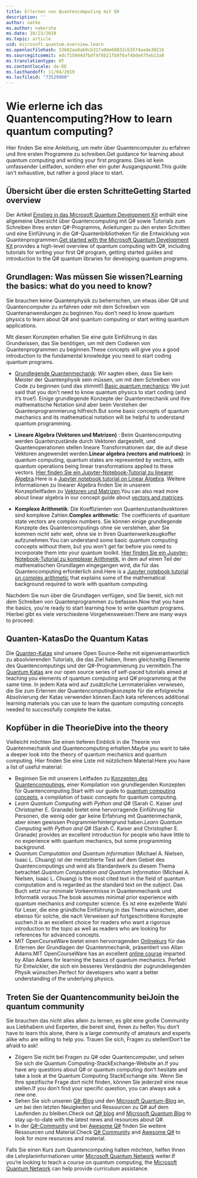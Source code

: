 ```yaml
---
title: Erlernen von Quantencomputing mit Q#
description: ''
author: natke
ms.author: nakersha
ms.date: 10/23/2019
ms.topic: article
uid: microsoft.quantum.overview.learn
ms.openlocfilehash: 53682ae8ab9cb31fa0de68832cb3574aa4e30216
ms.sourcegitcommit: edcf15044d7bdf4f8b21fb8f6af4bde475eb13a0
ms.translationtype: HT
ms.contentlocale: de-DE
ms.lasthandoff: 11/04/2019
ms.locfileid: "73529960"
---
```

# <a name="how-to-learn-quantum-computing"></a><span data-ttu-id="473c5-102">Wie erlerne ich das Quantencomputing?</span><span class="sxs-lookup"><span data-stu-id="473c5-102">How to learn quantum computing?</span></span>

<span data-ttu-id="473c5-103">Hier finden Sie eine Anleitung, um mehr über Quantencomputer zu erfahren und Ihre ersten Programme zu schreiben.</span><span class="sxs-lookup"><span data-stu-id="473c5-103">Get guidance for learning about quantum computing and writing your first programs.</span></span> <span data-ttu-id="473c5-104">Dies ist kein umfassender Leitfaden, sondern eher ein guter Ausgangspunkt.</span><span class="sxs-lookup"><span data-stu-id="473c5-104">This guide isn't exhaustive, but rather a good place to start.</span></span>

## <a name="getting-started-overview"></a><span data-ttu-id="473c5-105">Übersicht über die ersten Schritte</span><span class="sxs-lookup"><span data-stu-id="473c5-105">Getting Started overview</span></span>

<span data-ttu-id="473c5-106">Der Artikel [Einstieg in das Microsoft Quantum Development Kit](xref:microsoft.quantum.welcome) enthält eine allgemeine Übersicht über Quantencomputing mit Q# sowie Tutorials zum Schreiben Ihres ersten Q#-Programms, Anleitungen zu den ersten Schritten und eine Einführung in die Q#-Quantenbibliotheken für die Entwicklung von Quantenprogrammen.</span><span class="sxs-lookup"><span data-stu-id="473c5-106">[Get started with the Microsoft Quantum Development Kit](xref:microsoft.quantum.welcome) provides a high-level overview of quantum computing with Q#, including tutorials for writing your first Q# program, getting started guides and introduction to the Q# quantum libraries for developing quantum programs.</span></span>

## <a name="learning-the-basics-what-do-you-need-to-know"></a><span data-ttu-id="473c5-107">Grundlagen: Was müssen Sie wissen?</span><span class="sxs-lookup"><span data-stu-id="473c5-107">Learning the basics: what do you need to know?</span></span>

<span data-ttu-id="473c5-108">Sie brauchen keine Quantenphysik zu beherrschen, um etwas über Q# und Quantencomputer zu erfahren oder mit dem Schreiben von Quantenanwendungen zu beginnen.</span><span class="sxs-lookup"><span data-stu-id="473c5-108">You don’t need to know quantum physics to learn about Q# and quantum computing or start writing quantum applications.</span></span>

<span data-ttu-id="473c5-109">Mit diesen Konzepten erhalten Sie eine gute Einführung in das Grundwissen, das Sie benötigen, um mit dem Codieren von Quantenprogrammen zu beginnen.</span><span class="sxs-lookup"><span data-stu-id="473c5-109">These concepts will give you a good introduction to the fundamental knowledge you need to start coding quantum programs.</span></span>  

* <span data-ttu-id="473c5-110">[Grundlegende Quantenmechanik](xref:microsoft.quantum.concepts.intro): Wir sagten eben, dass Sie kein Meister der Quantenphysik sein müssen, um mit dem Schreiben von Code zu beginnen (und das stimmt!).</span><span class="sxs-lookup"><span data-stu-id="473c5-110">[Basic quantum mechanics](xref:microsoft.quantum.concepts.intro): We just said that you don’t need to know quantum physics to start coding (and it’s true!).</span></span> <span data-ttu-id="473c5-111">Einige grundlegende Konzepte der Quantenmechanik und ihre mathematische Notation sind aber beim Verstehen der Quantenprogrammierung hilfreich.</span><span class="sxs-lookup"><span data-stu-id="473c5-111">But some basic concepts of quantum mechanics and its mathematical notation will be helpful to understand quantum programming.</span></span>

* <span data-ttu-id="473c5-112">**Lineare Algebra (Vektoren und Matrizen)** : Beim Quantencomputing werden Quantenzustände durch Vektoren dargestellt, und Quantenoperationen stellen lineare Transformationen dar, die auf diese Vektoren angewendet werden.</span><span class="sxs-lookup"><span data-stu-id="473c5-112">**Linear algebra (vectors and matrices)**: In quantum computing, quantum states are represented by vectors, with quantum operations being linear transformations applied to these vectors.</span></span>  <span data-ttu-id="473c5-113">[Hier finden Sie ein Jupyter-Notebook-Tutorial zu linearer Algebra](https://github.com/microsoft/QuantumKatas/tree/master/tutorials/LinearAlgebra).</span><span class="sxs-lookup"><span data-stu-id="473c5-113">Here is a [Jupyter notebook tutorial on Linear Algebra](https://github.com/microsoft/QuantumKatas/tree/master/tutorials/LinearAlgebra).</span></span>  <span data-ttu-id="473c5-114">Weitere Informationen zu linearer Algebra finden Sie in unserem Konzeptleitfaden zu [Vektoren und Matrizen](xref:microsoft.quantum.concepts.vectors).</span><span class="sxs-lookup"><span data-stu-id="473c5-114">You can also read more about linear algebra in our concept guide about [vectors and matrices](xref:microsoft.quantum.concepts.vectors).</span></span>

* <span data-ttu-id="473c5-115">**Komplexe Arithmetik**: Die Koeffizienten von Quantenzustandsvektoren sind komplexe Zahlen.</span><span class="sxs-lookup"><span data-stu-id="473c5-115">**Complex arithmetic**: The coefficients of quantum state vectors are complex numbers.</span></span> <span data-ttu-id="473c5-116">Sie können einige grundlegende Konzepte des Quantencomputings ohne sie verstehen, aber Sie kommen nicht sehr weit, ohne sie in Ihren Quantenwerkzeugkoffer aufzunehmen.</span><span class="sxs-lookup"><span data-stu-id="473c5-116">You can understand some basic quantum computing concepts without them, but you won't get far before you need to incorporate them into your quantum toolkit.</span></span>  <span data-ttu-id="473c5-117">[Hier finden Sie ein Jupyter-Notebook-Tutorial zu komplexer Arithmetik](https://github.com/microsoft/QuantumKatas/tree/master/tutorials/ComplexArithmetic), in dem auf einen Teil der mathematischen Grundlagen eingegangen wird, die für das Quantencomputing erforderlich sind.</span><span class="sxs-lookup"><span data-stu-id="473c5-117">Here is a [Jupyter notebook tutorial on complex arithmetic](https://github.com/microsoft/QuantumKatas/tree/master/tutorials/ComplexArithmetic) that explains some of the mathematical background required to work with quantum computing.</span></span> 

<span data-ttu-id="473c5-118">Nachdem Sie nun über die Grundlagen verfügen, sind Sie bereit, sich mit dem Schreiben von Quantenprogrammen zu befassen.</span><span class="sxs-lookup"><span data-stu-id="473c5-118">Now that you have the basics, you're ready to start learning how to write quantum programs.</span></span>  <span data-ttu-id="473c5-119">Hierbei gibt es viele verschiedene Vorgehensweisen:</span><span class="sxs-lookup"><span data-stu-id="473c5-119">There are many ways to proceed:</span></span>

## <a name="do-the-quantum-katas"></a><span data-ttu-id="473c5-120">Quanten-Katas</span><span class="sxs-lookup"><span data-stu-id="473c5-120">Do the Quantum Katas</span></span>

<span data-ttu-id="473c5-121">Die [Quanten-Katas](xref:microsoft.quantum.overview.katas) sind unsere Open Source-Reihe mit eigenverantwortlich zu absolvierenden Tutorials, die das Ziel haben, Ihnen gleichzeitig Elemente des Quantencomputings und der Q#-Programmierung zu vermitteln.</span><span class="sxs-lookup"><span data-stu-id="473c5-121">The [Quantum Katas](xref:microsoft.quantum.overview.katas) are our open source series of self-paced tutorials aimed at teaching you elements of quantum computing and Q# programming at the same time.</span></span>  <span data-ttu-id="473c5-122">In jedem Kata wird auf zusätzliche Lernmaterialien verwiesen, die Sie zum Erlernen der Quantencomputingkonzepte für die erfolgreiche Absolvierung der Katas verwenden können.</span><span class="sxs-lookup"><span data-stu-id="473c5-122">Each kata references additional learning materials you can use to learn the quantum computing concepts needed to successfully complete the katas.</span></span>  

## <a name="dive-into-the-theory"></a><span data-ttu-id="473c5-123">Kopfüber in die Theorie</span><span class="sxs-lookup"><span data-stu-id="473c5-123">Dive into the theory</span></span>

<span data-ttu-id="473c5-124">Vielleicht möchten Sie einen tieferen Einblick in die Theorie von Quantenmechanik und Quantencomputing erhalten.</span><span class="sxs-lookup"><span data-stu-id="473c5-124">Maybe you want to take a deeper look into the theory of quantum mechanics and quantum computing.</span></span> <span data-ttu-id="473c5-125">Hier finden Sie eine Liste mit nützlichem Material:</span><span class="sxs-lookup"><span data-stu-id="473c5-125">Here you have a list of useful material:</span></span>

* <span data-ttu-id="473c5-126">Beginnen Sie mit unserem Leitfaden zu [Konzepten des Quantencomputings](xref:microsoft.quantum.concepts.intro), einer Kompilation von grundlegenden Konzepten für Quantencomputing.</span><span class="sxs-lookup"><span data-stu-id="473c5-126">Start with our guide to [quantum computing concepts](xref:microsoft.quantum.concepts.intro), a compilation of basic concepts for quantum computing.</span></span>
* <span data-ttu-id="473c5-127">_Learn Quantum Computing with Python and Q#_ (Sarah C. Kaiser und Christopher E. Granade) bietet eine hervorragende Einführung für Personen, die wenig oder gar keine Erfahrung mit Quantenmechanik, aber einen gewissen Programmierhintergrund haben.</span><span class="sxs-lookup"><span data-stu-id="473c5-127">_Learn Quantum Computing with Python and Q#_ (Sarah C. Kaiser and Christopher E. Granade) provides an excellent introduction for people who have little to no experience with quantum mechanics, but some programming background.</span></span>
* <span data-ttu-id="473c5-128">_Quantum Computation and Quantum Information_ (Michael A. Nielsen, Isaac L. Chuang) ist der meistzitierte Test auf dem Gebiet des Quantencomputings und wird als Standardwerk zu diesem Thema betrachtet.</span><span class="sxs-lookup"><span data-stu-id="473c5-128">_Quantum Computation and Quantum Information_ (Michael A. Nielsen, Isaac L. Chuang) is the most cited text in the field of quantum computation and is regarded as the standard text on the subject.</span></span> <span data-ttu-id="473c5-129">Das Buch setzt nur minimale Vorkenntnisse in Quantenmechanik und Informatik voraus.</span><span class="sxs-lookup"><span data-stu-id="473c5-129">The book assumes minimal prior experience with quantum mechanics and computer science.</span></span> <span data-ttu-id="473c5-130">Es ist eine exzellente Wahl für Leser, die eine gründliche Einführung in das Thema wünschen, aber ebenso für solche, die nach Verweisen auf fortgeschrittene Konzepte suchen.</span><span class="sxs-lookup"><span data-stu-id="473c5-130">It is an excellent choice for readers who want a rigorous introduction to the topic as well as readers who are looking for references for advanced concepts.</span></span>
* <span data-ttu-id="473c5-131">MIT OpenCourseWare bietet einen hervorragenden [Onlinekurs](https://www.youtube.com/watch?v=lZ3bPUKo5zc&list=PLUl4u3cNGP61-9PEhRognw5vryrSEVLPr) für das Erlernen der Grundlagen der Quantenmechanik, präsentiert von Allan Adams.</span><span class="sxs-lookup"><span data-stu-id="473c5-131">MIT OpenCourseWare has an excellent [online course](https://www.youtube.com/watch?v=lZ3bPUKo5zc&list=PLUl4u3cNGP61-9PEhRognw5vryrSEVLPr) imparted by Allan Adams for learning the basics of quantum mechanics.</span></span> <span data-ttu-id="473c5-132">Perfekt für Entwickler, die sich ein besseres Verständnis der zugrundeliegenden Physik wünschen.</span><span class="sxs-lookup"><span data-stu-id="473c5-132">Perfect for developers who want a better understanding of the underlying physics.</span></span>

## <a name="join-the-quantum-community"></a><span data-ttu-id="473c5-133">Treten Sie der Quantencommunity bei</span><span class="sxs-lookup"><span data-stu-id="473c5-133">Join the quantum community</span></span>

<span data-ttu-id="473c5-134">Sie brauchen das nicht alles allein zu lernen, es gibt eine große Community aus Liebhabern und Experten, die bereit sind, ihnen zu helfen.</span><span class="sxs-lookup"><span data-stu-id="473c5-134">You don’t have to learn this alone, there is a large community of amateurs and experts alike who are willing to help you.</span></span> <span data-ttu-id="473c5-135">Trauen Sie sich, Fragen zu stellen!</span><span class="sxs-lookup"><span data-stu-id="473c5-135">Don’t be afraid to ask!</span></span>

* <span data-ttu-id="473c5-136">Zögern Sie nicht bei Fragen zu Q# oder Quantencomputer, und sehen Sie sich die Quantum Computing-StackExchange-Website an.</span><span class="sxs-lookup"><span data-stu-id="473c5-136">If you have any questions about Q# or quantum computing don’t hesitate and take a look at the Quantum Computing StackExchange site.</span></span> <span data-ttu-id="473c5-137">Wenn Sie Ihre spezifische Frage dort nicht finden, können Sie jederzeit eine neue stellen.</span><span class="sxs-lookup"><span data-stu-id="473c5-137">If you don’t find your specific question, you can always ask a new one.</span></span> 
* <span data-ttu-id="473c5-138">Sehen Sie sich unseren [Q#-Blog](https://devblogs.microsoft.com/qsharp/) und den [Microsoft Quantum-Blog](https://cloudblogs.microsoft.com/quantum/) an, um bei den letzten Neuigkeiten und Ressourcen zu Q# auf dem Laufenden zu bleiben.</span><span class="sxs-lookup"><span data-stu-id="473c5-138">Check out [Q# blog](https://devblogs.microsoft.com/qsharp/) and [Microsoft Quantum Blog](https://cloudblogs.microsoft.com/quantum/) to stay up-to-date with the latest news and resources about Q#.</span></span>
* <span data-ttu-id="473c5-139">In der [Q#-Community](https://qsharp.community/) und bei [Awesome Q#](https://project-awesome.org/ebraminio/awesome-qsharp) finden Sie weitere Ressourcen und Material.</span><span class="sxs-lookup"><span data-stu-id="473c5-139">Check [Q# Community](https://qsharp.community/) and [Awesome Q#](https://project-awesome.org/ebraminio/awesome-qsharp) to look for more resources and material.</span></span>

 <span data-ttu-id="473c5-140">Falls Sie einen Kurs zum Quantencomputing halten möchten, helfen Ihnen die Lehrplaninformationen unter [Microsoft Quantum Network](https://info.microsoft.com/LearnMoreAboutMicrosoftQuantumNetwork.html) weiter.</span><span class="sxs-lookup"><span data-stu-id="473c5-140">If you’re looking to teach a course on quantum computing, the [Microsoft Quantum Network](https://info.microsoft.com/LearnMoreAboutMicrosoftQuantumNetwork.html) can help provide curriculum assistance.</span></span>  

